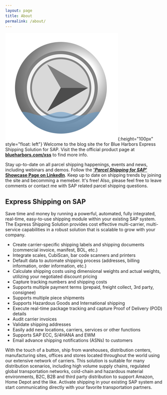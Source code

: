 ```yaml
---
layout: page
title: About
permalink: /about/
---
```


![Blue Harbors logo](/assets/BH_logo.png){:height="100px" style="float: left"}
Welcome to the blog site the for Blue Harbors Express Shipping Solution for
SAP.  Visit the the official product page at
[**blueharbors.com/xss**](https://www.blueharbors.com/xss) to find more info.

Stay up-to-date on all parcel shipping happenings, events and news, including
webinars and demos.  Follow the [**'*Parcel Shipping for SAP*' Showcase Page on
LinkedIn**](https://www.linkedin.com/showcase/express-shipping-solution-for-sap).
Keep up to date on shipping trends by joining the site and becomming a memeber.
It's free!  Also, please feel free to leave comments or contact me with SAP
related parcel shipping questions. 


## Express Shipping on SAP

Save time and money by running a powerful, automated, fully integrated,
real-time, easy-to-use shipping module within your existing SAP system.  The
Express Shipping Solution provides cost effective multi-carrier, multi-service
capabilities in a robust solution that is scalable to grow with your company.

* Create carrier-specific shipping labels and shipping documents (commercial invoice, manifest, BOL, etc.)
* Integrate scales, CubiScan, bar code scanners and printers
* Default data to automate shipping process (addresses, billing information, order information, etc.)
* Calculate shipping costs using dimensional weights and actual weights, utilizing your negotiated discount pricing
* Capture tracking numbers and shipping costs
* Supports multiple payment terms (prepaid, freight collect, 3rd party, consignee)
* Supports multiple piece shipments
* Supports Hazardous Goods and International shipping
* Execute real-time package tracking and capture Proof of Delivery (POD) details
* Audit carrier invoices
* Validate shipping addresses
* Easily add new locations, carriers, services or other functions
* Supports SAP ECC, S/4HANA and EWM
* Email advance shipping notifications (ASNs) to customers

With the touch of a button, ship from warehouses, distribution centers,
manufacturing sites, offices and stores located throughout the world using our
extensive network of carriers.  This solution is suitable for many distribution
scenarios, including high volume supply chains, regulated global transportation
networks, cold-chain and hazardous material environments, B2C, B2B and third
party distribution to support Amazon, Home Depot and the like.  Activate
shipping in your existing SAP system and start communicating directly with your
favorite transportation partners.
